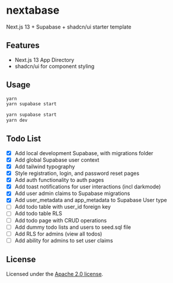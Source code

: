 # nextabase

Next.js 13 + Supabase + shadcn/ui starter template

## Features

- Next.js 13 App Directory
- shadcn/ui for component styling

## Usage

```bash
yarn
yarn supabase start
```

```bash
yarn supabase start
yarn dev
```

## Todo List

- [x] Add local development Supabase, with migrations folder
- [x] Add global Supabase user context
- [x] Add tailwind typography
- [x] Style registration, login, and password reset pages
- [x] Add auth functionality to auth pages
- [x] Add toast notifications for user interactions (incl darkmode)
- [x] Add user admin claims to Supabase migrations
- [x] Add user_metadata and app_metadata to Supabase User type
- [ ] Add todo table with user_id foreign key
- [ ] Add todo table RLS
- [ ] Add todo page with CRUD operations
- [ ] Add dummy todo lists and users to seed.sql file
- [ ] Add RLS for admins (view all todos)
- [ ] Add ability for admins to set user claims

## License

Licensed under the [Apache 2.0 license](http://www.apache.org/licenses/).
